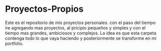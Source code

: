 # Proyectos-Propios
Este es el repositorio de mis proyectos personales. con el paso del tiempo ire agregando mas proyectos, al pricipio pequeños y simples y con el tiempo mas grandes, ambiciosos y complejos. La idea es que esta carpeta contenga todo lo que vaya haciendo y posteriormente se transforme en mi portfolio.

